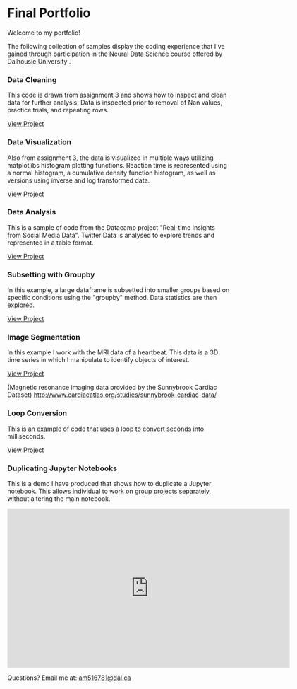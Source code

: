 # Final Portfolio
Welcome to my portfolio!

The following collection of samples display the coding experience that I've gained through participation in the Neural Data Science course offered by Dalhousie University .


### Data Cleaning 
This code is drawn from assignment 3 and shows how to inspect and clean data for further analysis. Data is inspected prior to removal of Nan values, practice trials, and repeating rows.

[View Project](clean.md)


### Data Visualization 
Also from assignment 3, the data is visualized in multiple ways utilizing matplotlibs histogram plotting functions. Reaction time is represented using a normal histogram, a cumulative density function histogram, as well as versions using inverse and log transformed data.

[View Project](hist.md)

### Data Analysis 
This is a sample of code from the Datacamp project "Real-time Insights from Social Media Data". Twitter Data is analysed to explore trends and represented in a table format. 

[View Project](twitter.md)

### Subsetting with Groupby 
In this example, a large dataframe is subsetted into smaller groups based on specific conditions using the "groupby" method. Data statistics are then explored.

[View Project](group.md)

### Image Segmentation 
In this example I work with the MRI data of a heartbeat. This data is a 3D time series in which I manipulate to identify objects of interest. 

[View Project](mri.md)

(Magnetic resonance imaging data provided by the Sunnybrook Cardiac Dataset) 
http://www.cardiacatlas.org/studies/sunnybrook-cardiac-data/ 


### Loop Conversion

This is an example of code that uses a loop to convert seconds into milliseconds.

[View Project](Loop.md)

### Duplicating Jupyter Notebooks

This is a demo I have produced that shows how to duplicate a Jupyter notebook. This allows individual to work on group projects separately, without altering the main notebook.

<iframe width="640" height="360" src="https://web.microsoftstream.com/embed/video/f6d9020c-451c-471b-a231-06fda47cf8bf?autoplay=false&amp;showinfo=false" allowfullscreen style="border:none;"></iframe>

Questions? Email me at:
[am516781@dal.ca](mailto:am516781@dal.ca)
